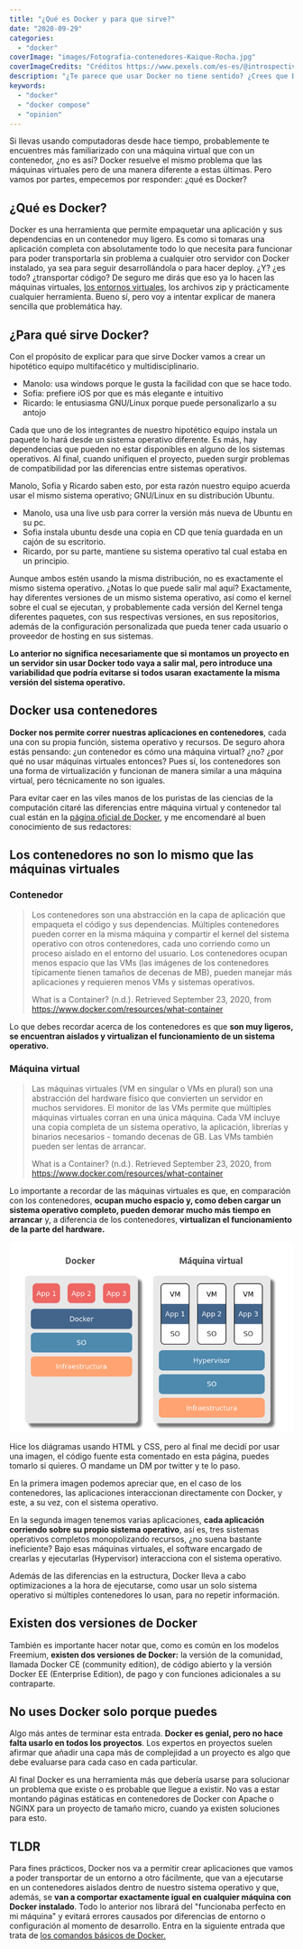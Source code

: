 ```yaml
---
title: "¿Qué es Docker y para que sirve?"
date: "2020-09-29"
categories: 
  - "docker"
coverImage: "images/Fotografia-contenedores-Kaique-Rocha.jpg"
coverImageCredits: "Créditos https://www.pexels.com/es-es/@introspectivedsgn"
description: "¿Te parece que usar Docker no tiene sentido? ¿Crees que Docker y las máquinas virtuales son lo mismo? Entra y te explico las diferencias."
keywords:
  - "docker"
  - "docker compose"
  - "opinion"
---
```


Si llevas usando computadoras desde hace tiempo, probablemente te encuentres más familiarizado con una máquina virtual que con un contenedor, ¿no es así? Docker resuelve el mismo problema que las máquinas virtuales pero de una manera diferente a estas últimas. Pero vamos por partes, empecemos por responder: ¿qué es Docker?

## ¿Qué es Docker?

Docker es una herramienta que permite empaquetar una aplicación y sus dependencias en un contenedor muy ligero. Es como si tomaras una aplicación completa con absolutamente todo lo que necesita para funcionar para poder transportarla sin problema a cualquier otro servidor con Docker instalado, ya sea para seguir desarrollándola o para hacer deploy. ¿Y? ¿es todo? ¿transportar código? De seguro me dirás que eso ya lo hacen las máquinas virtuales, [los entornos virtuales](https://coffeebytes.dev/por-que-deberias-usar-un-entorno-virtual-en-python/), los archivos zip y prácticamente cualquier herramienta. Bueno sí, pero voy a intentar explicar de manera sencilla que problemática hay.

## ¿Para qué sirve Docker?

Con el propósito de explicar para que sirve Docker vamos a crear un hipotético equipo multifacético y multidisciplinario.

- Manolo: usa windows porque le gusta la facilidad con que se hace todo.
- Sofia: prefiere iOS por que es más elegante e intuitivo
- Ricardo: le entusiasma GNU/Linux porque puede personalizarlo a su antojo

Cada que uno de los integrantes de nuestro hipotético equipo instala un paquete lo hará desde un sistema operativo diferente. Es más, hay dependencias que pueden no estar disponibles en alguno de los sistemas operativos. Al final, cuando unifiquen el proyecto, pueden surgir problemas de compatibilidad por las diferencias entre sistemas operativos.

Manolo, Sofia y Ricardo saben esto, por esta razón nuestro equipo acuerda usar el mismo sistema operativo; GNU/Linux en su distribución Ubuntu.

- Manolo, usa una live usb para correr la versión más nueva de Ubuntu en su pc.
- Sofia instala ubuntu desde una copia en CD que tenía guardada en un cajón de su escritorio.
- Ricardo, por su parte, mantiene su sistema operativo tal cual estaba en un principio.

Aunque ambos estén usando la misma distribución, no es exactamente el mismo sistema operativo. ¿Notas lo que puede salir mal aquí? Exactamente, hay diferentes versiones de un mismo sistema operativo, así como el kernel sobre el cual se ejecutan, y probablemente cada versión del Kernel tenga diferentes paquetes, con sus respectivas versiones, en sus repositorios, además de la configuración personalizada que pueda tener cada usuario o proveedor de hosting en sus sistemas.

**Lo anterior no significa necesariamente que si montamos un proyecto en un servidor sin usar Docker todo vaya a salir mal, pero introduce una variabilidad que podría evitarse si todos usaran** **exactamente la misma versión del sistema operativo.**

## Docker usa contenedores

**Docker nos permite correr nuestras aplicaciones en contenedores**, cada una con su propia función, sistema operativo y recursos. De seguro ahora estás pensando: ¿un contenedor es cómo una máquina virtual? ¿no? ¿por qué no usar máquinas virtuales entonces? Pues sí, los contenedores son una forma de virtualización y funcionan de manera similar a una máquina virtual, pero técnicamente no son iguales.

Para evitar caer en las viles manos de los puristas de las ciencias de la computación citaré las diferencias entre máquina virtual y contenedor tal cual están en la [página oficial de Docker](https://www.docker.com/resources/what-container), y me encomendaré al buen conocimiento de sus redactores:

## Los contenedores no son lo mismo que las máquinas virtuales

### Contenedor

> Los contenedores son una abstracción en la capa de aplicación que empaqueta el código y sus dependencias. Múltiples contenedores pueden correr en la misma máquina y compartir el kernel del sistema operativo con otros contenedores, cada uno corriendo como un proceso aislado en el entorno del usuario. Los contenedores ocupan menos espacio que las VMs (las imágenes de los contenedores típicamente tienen tamaños de decenas de MB), pueden manejar más aplicaciones y requieren menos VMs y sistemas operativos.
> 
> What is a Container? (n.d.). Retrieved September 23, 2020, from https://www.docker.com/resources/what-container

Lo que debes recordar acerca de los contenedores es que **son muy ligeros, se encuentran aislados y virtualizan el funcionamiento de un sistema operativo.**

### Máquina virtual

> Las máquinas virtuales (VM en singular o VMs en plural) son una abstracción del hardware físico que convierten un servidor en muchos servidores. El monitor de las VMs permite que múltiples máquinas virtuales corran en una única máquina. Cada VM incluye una copia completa de un sistema operativo, la aplicación, librerías y binarios necesarios - tomando decenas de GB. Las VMs también pueden ser lentas de arrancar.
> 
> What is a Container? (n.d.). Retrieved September 23, 2020, from https://www.docker.com/resources/what-container

Lo importante a recordar de las máquinas virtuales es que, en comparación con los contenedores, **ocupan mucho espacio y, como deben cargar un sistema operativo completo, pueden demorar mucho más tiempo en arrancar** y, a diferencia de los contenedores, **virtualizan el funcionamiento de la parte del hardware.**

![](images/Diferencias-entre-maquina-virtual-y-docker.png)

Hice los diágramas usando HTML y CSS, pero al final me decidí por usar una imagen, el código fuente esta comentado en esta página, puedes tomarlo si quieres. O mandame un DM por twitter y te lo paso.

En la primera imagen podemos apreciar que, en el caso de los contenedores, las aplicaciones interaccionan directamente con Docker, y este, a su vez, con el sistema operativo.

En la segunda imagen tenemos varias aplicaciones, **cada aplicación corriendo sobre su propio sistema operativo**, así es, tres sistemas operativos completos monopolizando recursos, ¿no suena bastante ineficiente? Bajo esas máquinas virtuales, el software encargado de crearlas y ejecutarlas (Hypervisor) interacciona con el sistema operativo.

Además de las diferencias en la estructura, Docker lleva a cabo optimizaciones a la hora de ejecutarse, como usar un solo sistema operativo si múltiples contenedores lo usan, para no repetir información.

## Existen dos versiones de Docker

También es importante hacer notar que, como es común en los modelos Freemium, **existen dos versiones de Docker:** la versión de la comunidad, llamada Docker CE (community edition), de código abierto y la versión Docker EE (Enterprise Edition), de pago y con funciones adicionales a su contraparte.

## No uses Docker solo porque puedes

Algo más antes de terminar esta entrada. **Docker es genial, pero no hace falta usarlo en todos los proyectos**. Los expertos en proyectos suelen afirmar que añadir una capa más de complejidad a un proyecto es algo que debe evaluarse para cada caso en cada particular.

Al final Docker es una herramienta más que debería usarse para solucionar un problema que existe o es probable que llegue a existir. No vas a estar montando páginas estáticas en contenedores de Docker con Apache o NGINX para un proyecto de tamaño micro, cuando ya existen soluciones para esto.

## TLDR

Para fines prácticos, Docker nos va a permitir crear aplicaciones que vamos a poder transportar de un entorno a otro fácilmente, que van a ejecutarse en un contenedores aislados dentro de nuestro sistema operativo y que, además, se **van a comportar exactamente igual en cualquier máquina con Docker instalado**. Todo lo anterior nos librará del "funcionaba perfecto en mi máquina" y evitará errores causados por diferencias de entorno o configuración al momento de desarrollo. Entra en la siguiente entrada que trata de [los comandos básicos de Docker.](https://coffeebytes.dev/aprende-docker-curso-practico-con-ejemplos-en-gnu-linux/)
